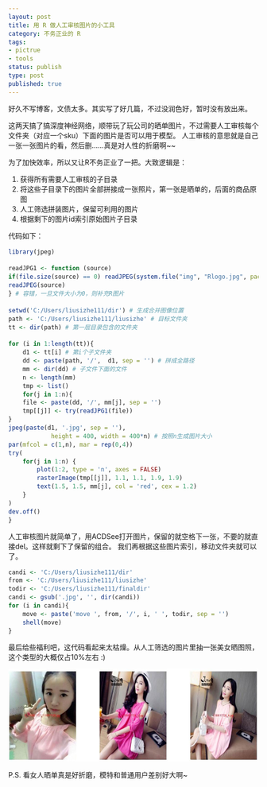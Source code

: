 ```yaml
---
layout: post
title: 用 R 做人工审核图片的小工具
category: 不务正业的 R
tags: 
- pictrue
- tools
status: publish
type: post
published: true
---
```


好久不写博客，文债太多。其实写了好几篇，不过没润色好，暂时没有放出来。

这两天搞了搞深度神经网络，顺带玩了玩公司的晒单图片，不过需要人工审核每个文件夹（对应一个sku）下面的图片是否可以用于模型。
人工审核的意思就是自己一张一张图片的看，然后删……真是对人性的折磨啊~~

为了加快效率，所以又让R不务正业了一把。大致逻辑是：

1. 获得所有需要人工审核的子目录
2. 将这些子目录下的图片全部拼接成一张照片，第一张是晒单的，后面的商品原图
3. 人工筛选拼装图片，保留可利用的图片
4. 根据剩下的图片id索引原始图片子目录

<!-- more -->

代码如下：

```r
library(jpeg)

readJPG1 <- function (source)
if(file.size(source) == 0) readJPEG(system.file("img", "Rlogo.jpg", package="jpeg")) else { 
readJPEG(source)
} # 容错，一旦文件大小为0，则补充R图片

setwd('C:/Users/liusizhe111/dir') # 生成合并图像位置
path <- 'C:/Users/liusizhe111/liusizhe' # 目标文件夹
tt <- dir(path) # 第一层目录包含的文件夹

for (i in 1:length(tt)){
	d1 <- tt[i] # 第i个子文件夹
	dd <- paste(path, '/',  d1, sep = '') # 拼成全路径
	mm <- dir(dd) # 子文件下面的文件
	n <- length(mm)
	tmp <- list()
	for(j in 1:n){
	file <- paste(dd, '/', mm[j], sep = '')
	tmp[[j]] <- try(readJPG1(file))
}
jpeg(paste(d1, '.jpg', sep = ''), 
			height = 400, width = 400*n) # 按照n生成图片大小
par(mfcol = c(1,n), mar = rep(0,4))
try(
	for(j in 1:n) {
		plot(1:2, type = 'n', axes = FALSE)
		rasterImage(tmp[[j]], 1.1, 1.1, 1.9, 1.9)
		text(1.5, 1.5, mm[j], col = 'red', cex = 1.2)
	}
)
dev.off()
}
```


人工审核图片就简单了，用ACDSee打开图片，保留的就空格下一张，不要的就直接del。这样就剩下了保留的组合。
我们再根据这些图片索引，移动文件夹就可以了。

```r
candi <- 'C:/Users/liusizhe111/dir'
from <- 'C:/Users/liusizhe111/liusizhe'
todir <- 'C:/Users/liusizhe111/finaldir'
candi <- gsub('.jpg', '', dir(candi))
for (i in candi){
	move <- paste('move ', from, '/', i, ' ', todir, sep = '')
	shell(move)
}
```

最后给些福利吧，这代码看起来太枯燥。从人工筛选的图片里抽一张美女晒图照，这个类型的大概仅占10%左右 :)

<img width="660" height="186" src="/upload/pic/haha1.jpg"/>

P.S. 看女人晒单真是好折磨，模特和普通用户差别好大啊~
